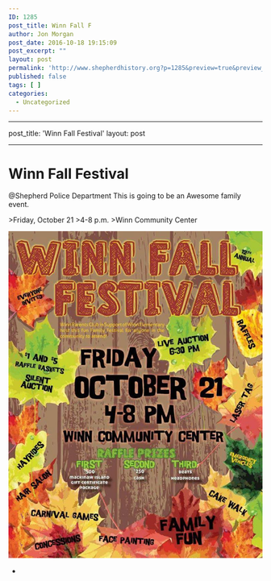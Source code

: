 ```yaml
---
ID: 1285
post_title: Winn Fall F
author: Jon Morgan
post_date: 2016-10-18 19:15:09
post_excerpt: ""
layout: post
permalink: 'http://www.shepherdhistory.org?p=1285&preview=true&preview_id=1285'
published: false
tags: [ ]
categories:
  - Uncategorized
---
```

---
post_title: 'Winn Fall Festival'
layout: post
- - -
# Winn Fall Festival

@Shepherd Police Department
This is going to be an Awesome family event.

&gt;Friday, October 21
&gt;4-8 p.m.
&gt;Winn Community Center

![](14716286_1322516347766930_7739879835736523434_n.jpg)

-